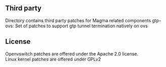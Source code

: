 ## Third party

Directory contains third party patches for Magma related components
gtp-ovs: Set of patches to support gtp tunnel termination natively on ovs

## License

Openvswitch patches are offered under the Apache 2.0 license.<br>
Linux kernel patches are offered under GPLv2
